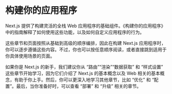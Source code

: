 # 构建你的应用程序

Next.js 提供了构建灵活的全栈 Web 应用程序的基础组件。《构建你的应用程序》中的指南解释了如何使用这些功能，以及如何自定义应用程序的行为。

这些章节和页面按照从基础到高级的顺序编排，因此在构建 Next.js 应用程序时，你可以逐步遵循这些内容。不过，你也可以按任意顺序阅读，或者直接跳到适用于你具体使用场景的页面。

如果你是 Next.js 的新手，我们建议你从 “路由”“渲染”“数据获取” 和 “样式设置” 这些章节开始学习，因为它们介绍了 Next.js 的基本概念以及 Web 相关的基本概念，有助于你上手。然后，你可以更深入地学习其他章节，比如 “优化” 和 “配置”。最后，当你准备好时，可以查看 “部署” 和 “升级” 相关的章节。
